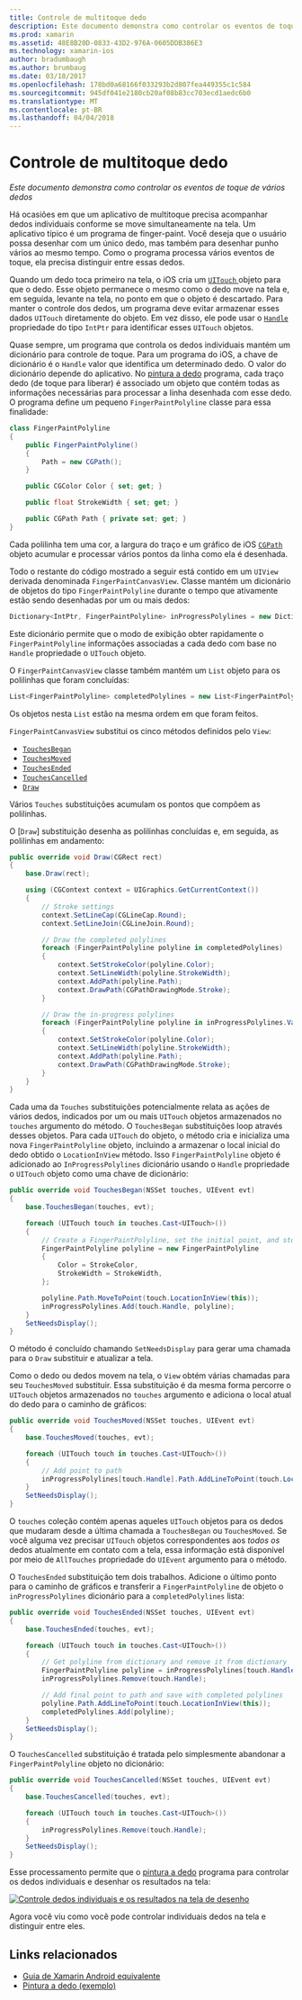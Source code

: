 ```yaml
---
title: Controle de multitoque dedo
description: Este documento demonstra como controlar os eventos de toque de vários dedos
ms.prod: xamarin
ms.assetid: 48E8B20D-0833-43D2-976A-0605DDB386E3
ms.technology: xamarin-ios
author: bradumbaugh
ms.author: brumbaug
ms.date: 03/18/2017
ms.openlocfilehash: 178bd0a68166f033293b2d807fea449355c1c584
ms.sourcegitcommit: 945df041e2180cb20af08b83cc703ecd1aedc6b0
ms.translationtype: MT
ms.contentlocale: pt-BR
ms.lasthandoff: 04/04/2018
---
```

# <a name="multi-touch-finger-tracking"></a>Controle de multitoque dedo

_Este documento demonstra como controlar os eventos de toque de vários dedos_

Há ocasiões em que um aplicativo de multitoque precisa acompanhar dedos individuais conforme se move simultaneamente na tela. Um aplicativo típico é um programa de finger-paint. Você deseja que o usuário possa desenhar com um único dedo, mas também para desenhar punho vários ao mesmo tempo. Como o programa processa vários eventos de toque, ela precisa distinguir entre essas dedos.

Quando um dedo toca primeiro na tela, o iOS cria um [ `UITouch` ](https://developer.xamarin.com/api/type/UIKit.UITouch/) objeto para que o dedo. Esse objeto permanece o mesmo como o dedo move na tela e, em seguida, levante na tela, no ponto em que o objeto é descartado. Para manter o controle dos dedos, um programa deve evitar armazenar esses dados `UITouch` diretamente do objeto. Em vez disso, ele pode usar o [ `Handle` ](https://developer.xamarin.com/api/property/Foundation.NSObject.Handle/) propriedade do tipo `IntPtr` para identificar esses `UITouch` objetos.

Quase sempre, um programa que controla os dedos individuais mantém um dicionário para controle de toque. Para um programa do iOS, a chave de dicionário é o `Handle` valor que identifica um determinado dedo. O valor do dicionário depende do aplicativo. No [pintura a dedo](https://developer.xamarin.com/samples/monotouch/ApplicationFundamentals/FingerPaint) programa, cada traço dedo (de toque para liberar) é associado um objeto que contém todas as informações necessárias para processar a linha desenhada com esse dedo. O programa define um pequeno `FingerPaintPolyline` classe para essa finalidade:

```csharp
class FingerPaintPolyline
{
    public FingerPaintPolyline()
    {
        Path = new CGPath();
    }

    public CGColor Color { set; get; }

    public float StrokeWidth { set; get; }

    public CGPath Path { private set; get; }
}
```

Cada polilinha tem uma cor, a largura do traço e um gráfico de iOS [ `CGPath` ](https://developer.xamarin.com/api/type/CoreGraphics.CGPath/) objeto acumular e processar vários pontos da linha como ela é desenhada.


Todo o restante do código mostrado a seguir está contido em um `UIView` derivada denominada `FingerPaintCanvasView`. Classe mantém um dicionário de objetos do tipo `FingerPaintPolyline` durante o tempo que ativamente estão sendo desenhadas por um ou mais dedos:

```csharp
Dictionary<IntPtr, FingerPaintPolyline> inProgressPolylines = new Dictionary<IntPtr, FingerPaintPolyline>();
```

Este dicionário permite que o modo de exibição obter rapidamente o `FingerPaintPolyline` informações associadas a cada dedo com base no `Handle` propriedade o `UITouch` objeto.

O `FingerPaintCanvasView` classe também mantém um `List` objeto para os polilinhas que foram concluídas:

```csharp
List<FingerPaintPolyline> completedPolylines = new List<FingerPaintPolyline>();
```

Os objetos nesta `List` estão na mesma ordem em que foram feitos.

`FingerPaintCanvasView` substitui os cinco métodos definidos pelo `View`:

- [`TouchesBegan`](https://developer.xamarin.com/api/member/UIKit.UIResponder.TouchesBegan/p/Foundation.NSSet/UIKit.UIEvent/)
- [`TouchesMoved`](https://developer.xamarin.com/api/member/UIKit.UIResponder.TouchesMoved/p/Foundation.NSSet/UIKit.UIEvent/)
- [`TouchesEnded`](https://developer.xamarin.com/api/member/UIKit.UIResponder.TouchesEnded/p/Foundation.NSSet/UIKit.UIEvent/)
- [`TouchesCancelled`](https://developer.xamarin.com/api/member/UIKit.UIResponder.TouchesCancelled/p/Foundation.NSSet/UIKit.UIEvent/)
- [`Draw`](https://developer.xamarin.com/api/member/UIKit.UIView.Draw/p/CoreGraphics.CGRect/)

Vários `Touches` substituições acumulam os pontos que compõem as polilinhas.

O [`Draw`] substituição desenha as polilinhas concluídas e, em seguida, as polilinhas em andamento:

```csharp
public override void Draw(CGRect rect)
{
    base.Draw(rect);

    using (CGContext context = UIGraphics.GetCurrentContext())
    {
        // Stroke settings
        context.SetLineCap(CGLineCap.Round);
        context.SetLineJoin(CGLineJoin.Round);

        // Draw the completed polylines
        foreach (FingerPaintPolyline polyline in completedPolylines)
        {
            context.SetStrokeColor(polyline.Color);
            context.SetLineWidth(polyline.StrokeWidth);
            context.AddPath(polyline.Path);
            context.DrawPath(CGPathDrawingMode.Stroke);
        }

        // Draw the in-progress polylines
        foreach (FingerPaintPolyline polyline in inProgressPolylines.Values)
        {
            context.SetStrokeColor(polyline.Color);
            context.SetLineWidth(polyline.StrokeWidth);
            context.AddPath(polyline.Path);
            context.DrawPath(CGPathDrawingMode.Stroke);
        }
    }
}
```

Cada uma da `Touches` substituições potencialmente relata as ações de vários dedos, indicados por um ou mais `UITouch` objetos armazenados no `touches` argumento do método. O `TouchesBegan` substituições loop através desses objetos. Para cada `UITouch` do objeto, o método cria e inicializa uma nova `FingerPaintPolyline` objeto, incluindo a armazenar o local inicial do dedo obtido o `LocationInView` método. Isso `FingerPaintPolyline` objeto é adicionado ao `InProgressPolylines` dicionário usando o `Handle` propriedade o `UITouch` objeto como uma chave de dicionário:

```csharp
public override void TouchesBegan(NSSet touches, UIEvent evt)
{
    base.TouchesBegan(touches, evt);

    foreach (UITouch touch in touches.Cast<UITouch>())
    {
        // Create a FingerPaintPolyline, set the initial point, and store it
        FingerPaintPolyline polyline = new FingerPaintPolyline
        {
            Color = StrokeColor,
            StrokeWidth = StrokeWidth,
        };

        polyline.Path.MoveToPoint(touch.LocationInView(this));
        inProgressPolylines.Add(touch.Handle, polyline);
    }
    SetNeedsDisplay();
}
```

O método é concluído chamando `SetNeedsDisplay` para gerar uma chamada para o `Draw` substituir e atualizar a tela.

Como o dedo ou dedos movem na tela, o `View` obtém várias chamadas para seu `TouchesMoved` substituir. Essa substituição é da mesma forma percorre o `UITouch` objetos armazenados no `touches` argumento e adiciona o local atual do dedo para o caminho de gráficos:

```csharp
public override void TouchesMoved(NSSet touches, UIEvent evt)
{
    base.TouchesMoved(touches, evt);

    foreach (UITouch touch in touches.Cast<UITouch>())
    {
        // Add point to path
        inProgressPolylines[touch.Handle].Path.AddLineToPoint(touch.LocationInView(this));
    }
    SetNeedsDisplay();
}
```

O `touches` coleção contém apenas aqueles `UITouch` objetos para os dedos que mudaram desde a última chamada a `TouchesBegan` ou `TouchesMoved`. Se você alguma vez precisar `UITouch` objetos correspondentes aos *todos os* dedos atualmente em contato com a tela, essa informação está disponível por meio de `AllTouches` propriedade do `UIEvent` argumento para o método.

O `TouchesEnded` substituição tem dois trabalhos. Adicione o último ponto para o caminho de gráficos e transferir a `FingerPaintPolyline` de objeto o `inProgressPolylines` dicionário para a `completedPolylines` lista:

```csharp
public override void TouchesEnded(NSSet touches, UIEvent evt)
{
    base.TouchesEnded(touches, evt);

    foreach (UITouch touch in touches.Cast<UITouch>())
    {
        // Get polyline from dictionary and remove it from dictionary
        FingerPaintPolyline polyline = inProgressPolylines[touch.Handle];
        inProgressPolylines.Remove(touch.Handle);

        // Add final point to path and save with completed polylines
        polyline.Path.AddLineToPoint(touch.LocationInView(this));
        completedPolylines.Add(polyline);
    }
    SetNeedsDisplay();
}
```

O `TouchesCancelled` substituição é tratada pelo simplesmente abandonar a `FingerPaintPolyline` objeto no dicionário:

```csharp
public override void TouchesCancelled(NSSet touches, UIEvent evt)
{
    base.TouchesCancelled(touches, evt);

    foreach (UITouch touch in touches.Cast<UITouch>())
    {
        inProgressPolylines.Remove(touch.Handle);
    }
    SetNeedsDisplay();
}
```

Esse processamento permite que o [pintura a dedo](https://developer.xamarin.com/samples/monotouch/ApplicationFundamentals/FingerPaint) programa para controlar os dedos individuais e desenhar os resultados na tela:

[![](touch-tracking-images/image01.png "Controle dedos individuais e os resultados na tela de desenho")](touch-tracking-images/image01.png#lightbox)

Agora você viu como você pode controlar individuais dedos na tela e distinguir entre eles.



## <a name="related-links"></a>Links relacionados

- [Guia de Xamarin Android equivalente](~/android/app-fundamentals/touch/touch-tracking.md)
- [Pintura a dedo (exemplo)](https://developer.xamarin.com/samples/monotouch/ApplicationFundamentals/FingerPaint)
